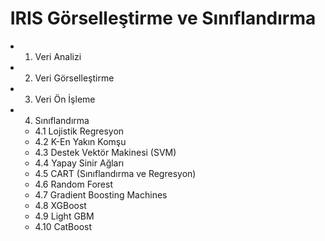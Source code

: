 <h1 align="center"> IRIS Görselleştirme ve Sınıflandırma </h1>

* 1. Veri Analizi
* 2. Veri Görselleştirme
* 3. Veri Ön İşleme
* 4. Sınıflandırma
  * 4.1 Lojistik Regresyon
  * 4.2 K-En Yakın Komşu
  * 4.3 Destek Vektör Makinesi (SVM)
  * 4.4 Yapay Sinir Ağları
  * 4.5 CART (Sınıflandırma ve Regresyon)
  * 4.6 Random Forest
  * 4.7 Gradient Boosting Machines
  * 4.8 XGBoost
  * 4.9 Light GBM
  * 4.10 CatBoost
